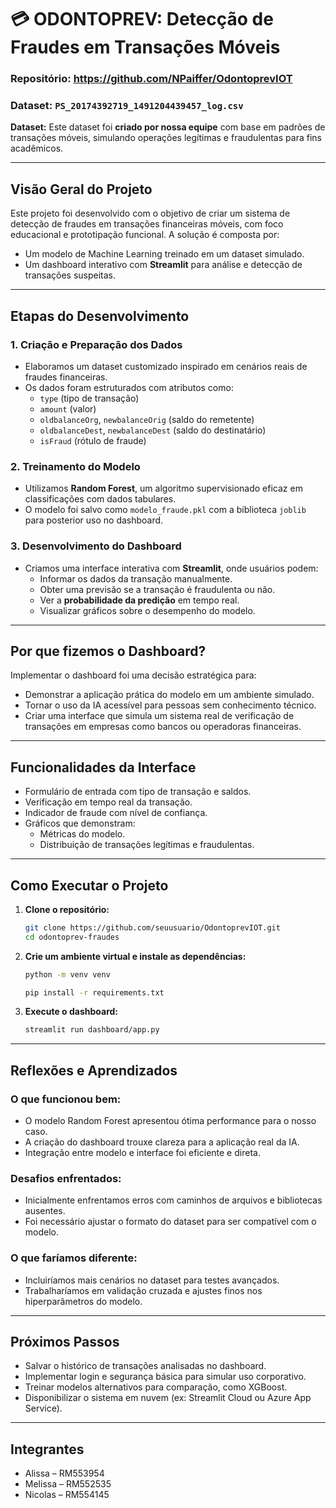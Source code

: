 
# 💳 ODONTOPREV: Detecção de Fraudes em Transações Móveis

### Repositório: https://github.com/NPaiffer/OdontoprevIOT

### Dataset: `PS_20174392719_1491204439457_log.csv`  
**Dataset:** Este dataset foi **criado por nossa equipe** com base em padrões de transações móveis, simulando operações legítimas e fraudulentas para fins acadêmicos.

---

## Visão Geral do Projeto

Este projeto foi desenvolvido com o objetivo de criar um sistema de detecção de fraudes em transações financeiras móveis, com foco educacional e prototipação funcional. A solução é composta por:

- Um modelo de Machine Learning treinado em um dataset simulado.
- Um dashboard interativo com **Streamlit** para análise e detecção de transações suspeitas.

---

## Etapas do Desenvolvimento

### 1. **Criação e Preparação dos Dados**
- Elaboramos um dataset customizado inspirado em cenários reais de fraudes financeiras.
- Os dados foram estruturados com atributos como:
  - `type` (tipo de transação)
  - `amount` (valor)
  - `oldbalanceOrg`, `newbalanceOrig` (saldo do remetente)
  - `oldbalanceDest`, `newbalanceDest` (saldo do destinatário)
  - `isFraud` (rótulo de fraude)

### 2. **Treinamento do Modelo**
- Utilizamos **Random Forest**, um algoritmo supervisionado eficaz em classificações com dados tabulares.
- O modelo foi salvo como `modelo_fraude.pkl` com a biblioteca `joblib` para posterior uso no dashboard.

### 3. **Desenvolvimento do Dashboard**
- Criamos uma interface interativa com **Streamlit**, onde usuários podem:
  - Informar os dados da transação manualmente.
  - Obter uma previsão se a transação é fraudulenta ou não.
  - Ver a **probabilidade da predição** em tempo real.
  - Visualizar gráficos sobre o desempenho do modelo.

---

## Por que fizemos o Dashboard?

Implementar o dashboard foi uma decisão estratégica para:
- Demonstrar a aplicação prática do modelo em um ambiente simulado.
- Tornar o uso da IA acessível para pessoas sem conhecimento técnico.
- Criar uma interface que simula um sistema real de verificação de transações em empresas como bancos ou operadoras financeiras.

---

## Funcionalidades da Interface

- Formulário de entrada com tipo de transação e saldos.
- Verificação em tempo real da transação.
- Indicador de fraude com nível de confiança.
- Gráficos que demonstram:
  - Métricas do modelo.
  - Distribuição de transações legítimas e fraudulentas.

---

## Como Executar o Projeto

1. **Clone o repositório:**
   ```bash
   git clone https://github.com/seuusuario/OdontoprevIOT.git
   cd odontoprev-fraudes
   ```

2. **Crie um ambiente virtual e instale as dependências:**
   ```bash
   python -m venv venv

   pip install -r requirements.txt
   ```

3. **Execute o dashboard:**
   ```bash
   streamlit run dashboard/app.py
   ```

---

## Reflexões e Aprendizados

### O que funcionou bem:
- O modelo Random Forest apresentou ótima performance para o nosso caso.
- A criação do dashboard trouxe clareza para a aplicação real da IA.
- Integração entre modelo e interface foi eficiente e direta.

### Desafios enfrentados:
- Inicialmente enfrentamos erros com caminhos de arquivos e bibliotecas ausentes.
- Foi necessário ajustar o formato do dataset para ser compatível com o modelo.

### O que faríamos diferente:
- Incluiríamos mais cenários no dataset para testes avançados.
- Trabalharíamos em validação cruzada e ajustes finos nos hiperparâmetros do modelo.

---

## Próximos Passos

- Salvar o histórico de transações analisadas no dashboard.
- Implementar login e segurança básica para simular uso corporativo.
- Treinar modelos alternativos para comparação, como XGBoost.
- Disponibilizar o sistema em nuvem (ex: Streamlit Cloud ou Azure App Service).

---

## Integrantes

- Alissa – RM553954  
- Melissa – RM552535  
- Nicolas – RM554145
